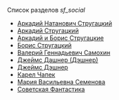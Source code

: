 Список разделов *sf_social*

* [Аркадий Натанович Стругацкий](Аркадий%20Натанович%20Стругацкий)
* [Аркадий Стругацкий](Аркадий%20Стругацкий)
* [Аркадий и Борис Стругацкие](Аркадий%20и%20Борис%20Стругацкие)
* [Борис Стругацкий](Борис%20Стругацкий)
* [Валерий Геннадьевич Самохин](Валерий%20Геннадьевич%20Самохин)
* [Джеймс Дашнер (Дэшнер)](Джеймс%20Дашнер%20(Дэшнер))
* [Джеймс Дэшнер](Джеймс%20Дэшнер)
* [Карел Чапек](Карел%20Чапек)
* [Мария Васильевна Семенова](Мария%20Васильевна%20Семенова)
* [Советская Фантастика](Советская%20Фантастика)